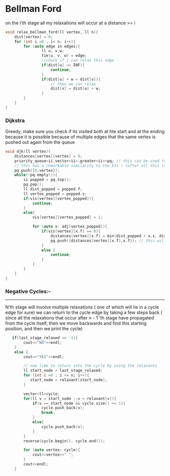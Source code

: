 # Bellman Ford
on the i'th stage all my relaxations will occur at a distance >= i
```C++
void relax_bellman_ford(ll vertex, ll n){
    dist[vertex] = 0;
    for (int i =0 ; i< n; i++){
        for (auto edge in edges){
                ll u, v,w;
                tie(u, v, w) = edge;
                //check if i can relax this edge
                if(dist[u] == INF){
                    continue;
                }
                if(dist[u] + w < dist[v]){
                    // then we can relax
                    dist[v] = dist[u] + w;
                }
        }
    }
}
```

### Dijkstra

Greedy, make sure you check if its visited both at hte start and at the ending because it is possible because of multiple edges that the same vertex is pushed out again from the queue

```C++
void djk(ll vertex){
    distances[vertex][vertex] = 0;
    priority_queue<ii,vector<ii>,greater<ii>>pq; // this can be used to define a min heap , the first entry being the distance
    // this has a remarkable similarity to the bfs ! (after all this is the same principle ( for shortest paths !, bag pull method))
    pq.push({0,vertex});
    while(!pq.empty()){
        ii popped = pq.top();
        pq.pop();
        ll dist_popped = popped.f;
        ll vertex_popped = popped.s;
        if(vis[vertex][vertex_popped]){
            continue;
        }
        else{
            vis[vertex][vertex_popped] = 1;

            for (auto x: adj[vertex_popped]){
                if(vis[vertex][x.f] == 0){
                    distances[vertex][x.f] = min(dist_popped + x.s, distances[vertex][x.f]);
                    pq.push({distances[vertex][x.f],x.f}); // this will take more time for updates 
                }
                else {
                    continue;
                } 
            } 
        }
    }
}
```
### Negative Cycles:-

---

N'th stage will involve multiple relaxations ( one of which will lie in a cycle edge for sure)
we can return to the cycle edge by taking a few steps back ( since all the relaxations that occur after n - 1 'th stage have propagated from the cycle itself, then we move backwards and find this starting position, and then we print the cycle)
```C++
   if(last_stage_relaxed == -1){
        cout<<"NO"<<endl;
    }
    else {
        cout<<"YES"<<endl;

        // now time to return into the cycle by using the relaxants
        ll start_node = last_stage_relaxed;
        for (int i =0 ; i <= n; i++){
           start_node = relaxant[start_node];
        }

        vector<ll>cycle;
        for(ll v = start_node ;;v = relaxant[v]){
            if(v == start_node && cycle.size() >= 1){
                cycle.push_back(v);
                break;
            }
            else{
                cycle.push_back(v);
            }
        }
        reverse(cycle.begin(), cycle.end());

        for (auto vertex: cycle){
            cout<<vertex<<" ";
        }
        cout<<endl;
    }
```